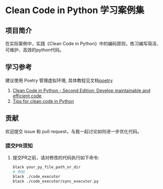 # Clean Code in Python 学习案例集

## 项目简介

在实际案例中，实践《Clean Code in Python》中的编码原则，练习编写简洁、可维护、高效的python代码。

## 学习参考

建议使用 Poetry 管理虚拟环境, 具体教程见文档[poetry](doc/poetry.md)

1. [Clean Code in Python - Second Edition: Develop maintainable and efficient code](https://www.amazon.com/Clean-Code-Python-maintainable-efficient/dp/1800560214)
2. [Tips for clean code in Python](https://pybit.es/articles/tips-for-clean-code-in-python/)

## 贡献
欢迎提交 issue 和 pull request，与我一起讨论如何进一步优化代码。

### 提交PR须知

1. 提交PR之前，请对修改的代码执行如下命令:
    ```bash
    black your_py_file_path_or_dir
    # 例如
    black ./code_executor
    black ./code_executor/sync_executor.py
    ```
